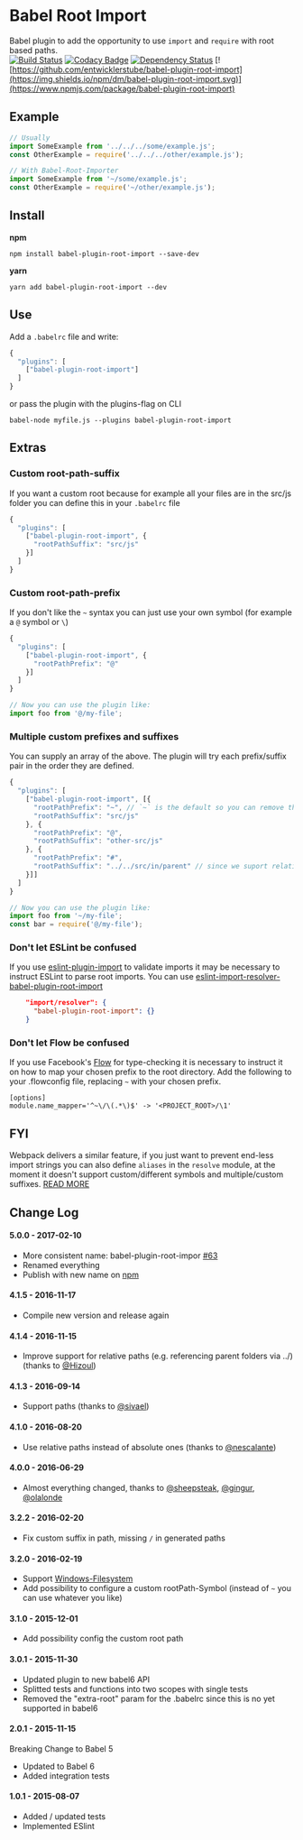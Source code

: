 # Babel Root Import
Babel plugin to add the opportunity to use `import` and `require` with root based paths.<br>
[![Build Status](https://travis-ci.org/entwicklerstube/babel-plugin-root-import.svg?branch=master)](https://travis-ci.org/entwicklerstube/babel-plugin-root-import)
[![Codacy Badge](https://img.shields.io/codacy/98f77bcc84964e67a2754e563b962d27.svg)](https://www.codacy.com/app/me_1438/both-io)
[![Dependency Status](https://david-dm.org/entwicklerstube/babel-plugin-root-import.svg)](https://david-dm.org/entwicklerstube/babel-plugin-root-import)
[![https://github.com/entwicklerstube/babel-plugin-root-import](https://img.shields.io/npm/dm/babel-plugin-root-import.svg)](https://www.npmjs.com/package/babel-plugin-root-import)

## Example
```javascript
// Usually
import SomeExample from '../../../some/example.js';
const OtherExample = require('../../../other/example.js');

// With Babel-Root-Importer
import SomeExample from '~/some/example.js';
const OtherExample = require('~/other/example.js');
```

## Install
**npm**
```
npm install babel-plugin-root-import --save-dev
```

**yarn**
```
yarn add babel-plugin-root-import --dev
```

## Use
Add a `.babelrc` file and write:
```javascript
{
  "plugins": [
    ["babel-plugin-root-import"]
  ]
}

```
or pass the plugin with the plugins-flag on CLI
```
babel-node myfile.js --plugins babel-plugin-root-import
```

## Extras
### Custom root-path-suffix
If you want a custom root because for example all your files are in the src/js folder you can define this in your `.babelrc` file
```javascript
{
  "plugins": [
    ["babel-plugin-root-import", {
      "rootPathSuffix": "src/js"
    }]
  ]
}
```

### Custom root-path-prefix
If you don't like the `~` syntax you can just use your own symbol (for example a `@` symbol or `\`)
```javascript
{
  "plugins": [
    ["babel-plugin-root-import", {
      "rootPathPrefix": "@"
    }]
  ]
}

// Now you can use the plugin like:
import foo from '@/my-file';
```

### Multiple custom prefixes and suffixes
You can supply an array of the above. The plugin will try each prefix/suffix pair in the order they are defined.
```javascript
{
  "plugins": [
    ["babel-plugin-root-import", [{
      "rootPathPrefix": "~", // `~` is the default so you can remove this if you want
      "rootPathSuffix": "src/js"
    }, {
      "rootPathPrefix": "@",
      "rootPathSuffix": "other-src/js"
    }, {
      "rootPathPrefix": "#",
      "rootPathSuffix": "../../src/in/parent" // since we suport relative paths you can also go into a parent directory
    }]]
  ]
}

// Now you can use the plugin like:
import foo from '~/my-file';
const bar = require('@/my-file');
```

### Don't let ESLint be confused
If you use [eslint-plugin-import](https://github.com/benmosher/eslint-plugin-import) to validate imports it may be necessary to instruct ESLint to parse root imports. You can use [eslint-import-resolver-babel-plugin-root-import](https://github.com/olalonde/eslint-import-resolver-babel-plugin-root-import)

```json
    "import/resolver": {
      "babel-plugin-root-import": {}
    }
```

### Don't let Flow be confused
If you use Facebook's [Flow](https://flowtype.org/) for type-checking it is necessary to instruct it on how to map your chosen prefix to the root directory. Add the following to your .flowconfig file, replacing `~` with your chosen prefix.
```
[options]
module.name_mapper='^~\/\(.*\)$' -> '<PROJECT_ROOT>/\1'
```

## FYI
Webpack delivers a similar feature, if you just want to prevent end-less import strings you can also define `aliases` in the `resolve` module, at the moment it doesn't support custom/different symbols and multiple/custom suffixes.
[READ MORE](http://xabikos.com/2015/10/03/Webpack-aliases-and-relative-paths/)

## Change Log
#### 5.0.0 - 2017-02-10
- More consistent name: babel-plugin-root-impor [#63](https://github.com/entwicklerstube/babel-plugin-root-import/issues/63)
- Renamed everything
- Publish with new name on [npm](babel-plugin-root-import)

#### 4.1.5 - 2016-11-17
- Compile new version and release again

#### 4.1.4 - 2016-11-15
- Improve support for relative paths (e.g. referencing parent folders via ../) (thanks to [@Hizoul](https://github.com/hizoul))

#### 4.1.3 - 2016-09-14
- Support paths (thanks to [@sivael](https://github.com/sivael))

#### 4.1.0 - 2016-08-20
- Use relative paths instead of absolute ones (thanks to [@nescalante](https://github.com/nescalante))

#### 4.0.0 - 2016-06-29
- Almost everything changed, thanks to [@sheepsteak](https://github.com/sheepsteak), [@gingur](https://github.com/gingur), [@olalonde](https://github.com/olalonde)

#### 3.2.2 - 2016-02-20
- Fix custom suffix in path, missing `/` in generated paths

#### 3.2.0 - 2016-02-19
- Support [Windows-Filesystem](http://superuser.com/questions/176388/why-does-windows-use-backslashes-for-paths-and-unix-forward-slashes/176395#176395)
- Add possibility to configure a custom rootPath-Symbol (instead of `~` you can use whatever you like)

#### 3.1.0 - 2015-12-01
- Add possibility config the custom root path

#### 3.0.1 - 2015-11-30
- Updated plugin to new babel6 API
- Splitted tests and functions into two scopes with single tests
- Removed the "extra-root" param for the .babelrc since this is no yet supported in babel6

#### 2.0.1 - 2015-11-15
Breaking Change to Babel 5
- Updated to Babel 6
- Added integration tests

#### 1.0.1 - 2015-08-07
- Added / updated tests
- Implemented ESlint
